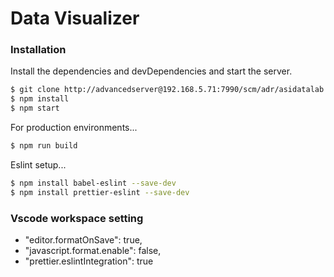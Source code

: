 # Data Visualizer

### Installation

Install the dependencies and devDependencies and start the server.

```sh
$ git clone http://advancedserver@192.168.5.71:7990/scm/adr/asidatalab.git
$ npm install
$ npm start
```

For production environments...

```sh
$ npm run build
```

Eslint setup...

```sh
$ npm install babel-eslint --save-dev
$ npm install prettier-eslint --save-dev
```

### Vscode workspace setting

*   "editor.formatOnSave": true,
*   "javascript.format.enable": false,
*   "prettier.eslintIntegration": true
